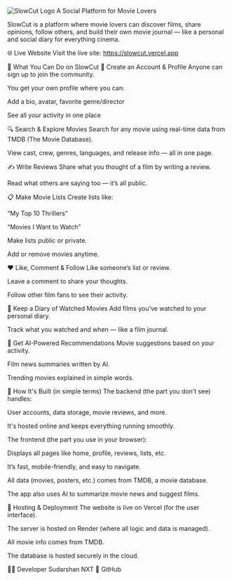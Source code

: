 ![SlowCut Logo](https://slowcut.vercel.app/slowcut-brand.png)
A Social Platform for Movie Lovers
 
SlowCut is a platform where movie lovers can discover films, share opinions, follow others, and build their own movie journal — like a personal and social diary for everything cinema.

🌐 Live Website
Visit the live site: https://slowcut.vercel.app

📌 What You Can Do on SlowCut
👥 Create an Account & Profile
Anyone can sign up to join the community.

You get your own profile where you can:

Add a bio, avatar, favorite genre/director

See all your activity in one place

🔍 Search & Explore Movies
Search for any movie using real-time data from TMDB (The Movie Database).

View cast, crew, genres, languages, and release info — all in one page.

✍️ Write Reviews
Share what you thought of a film by writing a review.

Read what others are saying too — it’s all public.

📋 Make Movie Lists
Create lists like:

“My Top 10 Thrillers”

“Movies I Want to Watch”

Make lists public or private.

Add or remove movies anytime.

❤️ Like, Comment & Follow
Like someone’s list or review.

Leave a comment to share your thoughts.

Follow other film fans to see their activity.

📖 Keep a Diary of Watched Movies
Add films you’ve watched to your personal diary.

Track what you watched and when — like a film journal.

🧠 Get AI-Powered Recommendations
Movie suggestions based on your activity.

Film news summaries written by AI.

Trending movies explained in simple words.

📡 How It's Built (in simple terms)
The backend (the part you don’t see) handles:

User accounts, data storage, movie reviews, and more.

It's hosted online and keeps everything running smoothly.

The frontend (the part you use in your browser):

Displays all pages like home, profile, reviews, lists, etc.

It’s fast, mobile-friendly, and easy to navigate.

All data (movies, posters, etc.) comes from TMDB, a movie database.

The app also uses AI to summarize movie news and suggest films.

🚀 Hosting & Deployment
The website is live on Vercel (for the user interface).

The server is hosted on Render (where all logic and data is managed).

All movie info comes from TMDB.

The database is hosted securely in the cloud.

👨‍💻 Developer
Sudarshan NXT
🔗 GitHub

